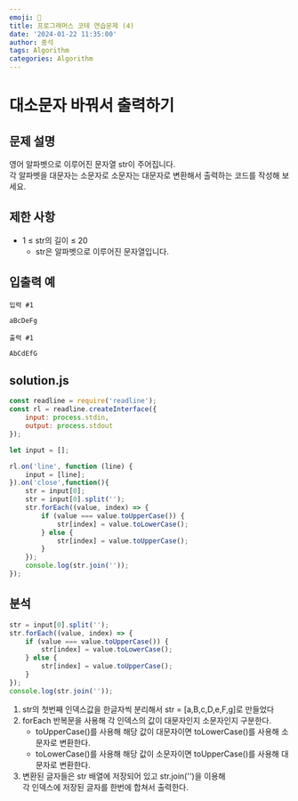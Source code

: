 ```yaml
---
emoji: 📝
title: 프로그래머스 코테 연습문제 (4)
date: '2024-01-22 11:35:00'
author: 중석
tags: Algorithm
categories: Algorithm
---
```


# 대소문자 바꿔서 출력하기

## 문제 설명 
영어 알파벳으로 이루어진 문자열 str이 주어집니다.    
각 알파벳을 대문자는 소문자로 소문자는 대문자로 변환해서 출력하는 코드를 작성해 보세요.

## 제한 사항 
+ 1 ≤ str의 길이 ≤ 20
    + str은 알파벳으로 이루어진 문자열입니다.

## 입출력 예 
`입력 #1`
```
aBcDeFg
```

`출력 #1`
```
AbCdEfG
```

## solution.js 
```js 
const readline = require('readline');
const rl = readline.createInterface({
    input: process.stdin,
    output: process.stdout
});

let input = [];

rl.on('line', function (line) {
    input = [line];
}).on('close',function(){
    str = input[0];
    str = input[0].split('');
    str.forEach((value, index) => {
        if (value === value.toUpperCase()) {
            str[index] = value.toLowerCase();
        } else {
            str[index] = value.toUpperCase();
        }
    });
    console.log(str.join(''));
});
```

## 분석 
```js
str = input[0].split('');
str.forEach((value, index) => {
    if (value === value.toUpperCase()) {
        str[index] = value.toLowerCase();
    } else {
        str[index] = value.toUpperCase();
    }
});
console.log(str.join(''));
```
1) str의 첫번째 인덱스값을 한글자씩 분리해서 str = [a,B,c,D,e,F,g]로 만들었다 
2) forEach 반복문을 사용해 각 인덱스의 값이 대문자인지 소문자인지 구분한다. 
   + toUpperCase()를 사용해 해당 값이 대문자이면 toLowerCase()를 사용해 소문자로 변환한다.    
   + toLowerCase()를 사용해 해당 값이 소문자이면 toUpperCase()를 사용해 대문자로 변환한다. 
3) 변환된 글자들은 str 배열에 저장되어 있고 str.join('')을 이용해    
   각 인덱스에 저장된 글자를 한번에 합쳐서 출력한다. 

```toc
```